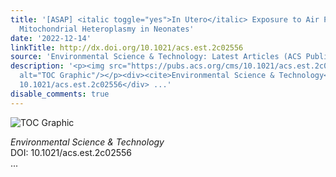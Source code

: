 ```yaml
---
title: '[ASAP] <italic toggle="yes">In Utero</italic> Exposure to Air Pollutants and
  Mitochondrial Heteroplasmy in Neonates'
date: '2022-12-14'
linkTitle: http://dx.doi.org/10.1021/acs.est.2c02556
source: 'Environmental Science & Technology: Latest Articles (ACS Publications)'
description: '<p><img src="https://pubs.acs.org/cms/10.1021/acs.est.2c02556/asset/images/medium/es2c02556_0004.gif"
  alt="TOC Graphic"/></p><div><cite>Environmental Science & Technology</cite></div><div>DOI:
  10.1021/acs.est.2c02556</div> ...'
disable_comments: true
---
```

<p><img src="https://pubs.acs.org/cms/10.1021/acs.est.2c02556/asset/images/medium/es2c02556_0004.gif" alt="TOC Graphic"/></p><div><cite>Environmental Science & Technology</cite></div><div>DOI: 10.1021/acs.est.2c02556</div> ...